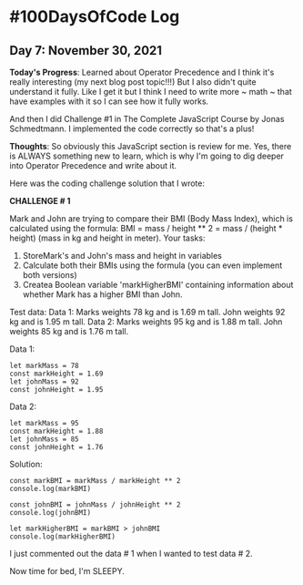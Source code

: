 # #100DaysOfCode Log

## Day 7: November 30, 2021

**Today's Progress**:
Learned about Operator Precedence and I think it's really interesting (my next blog post topic!!!) But I also didn't quite understand it fully. Like I get it but I think I need to write more ~ math ~ that have examples with it so I can see how it fully works.

And then I did Challenge #1 in The Complete JavaScript Course by Jonas Schmedtmann. I implemented the code correctly so that's a plus!

**Thoughts**:
So obviously this JavaScript section is review for me. Yes, there is ALWAYS something new to learn, which is why I'm going to dig deeper into Operator Precedence and write about it.

Here was the coding challenge solution that I wrote:

**CHALLENGE # 1**

Mark and John are trying to compare their BMI (Body Mass Index), which is calculated using the formula:
BMI = mass / height ** 2 = mass / (height * height) (mass in kg and height in meter).
Your tasks:
1. StoreMark's and John's mass and height in variables
2. Calculate both their BMIs using the formula (you can even implement both versions)
3. Createa Boolean variable 'markHigherBMI' containing information about whether Mark has a higher BMI than John.

Test data:
Data 1: Marks weights 78 kg and is 1.69 m tall. John weights 92 kg and is 1.95 m tall.
Data 2: Marks weights 95 kg and is 1.88 m tall. John weights 85 kg and is 1.76 m tall.

Data 1:
```
let markMass = 78
const markHeight = 1.69
let johnMass = 92
const johnHeight = 1.95
```
Data 2:
```
let markMass = 95
const markHeight = 1.88
let johnMass = 85
const johnHeight = 1.76
```

Solution:
```
const markBMI = markMass / markHeight ** 2
console.log(markBMI)

const johnBMI = johnMass / johnHeight ** 2
console.log(johnBMI)

let markHigherBMI = markBMI > johnBMI
console.log(markHigherBMI)
```

I just commented out the data # 1 when I wanted to test data # 2.

Now time for bed, I'm SLEEPY.